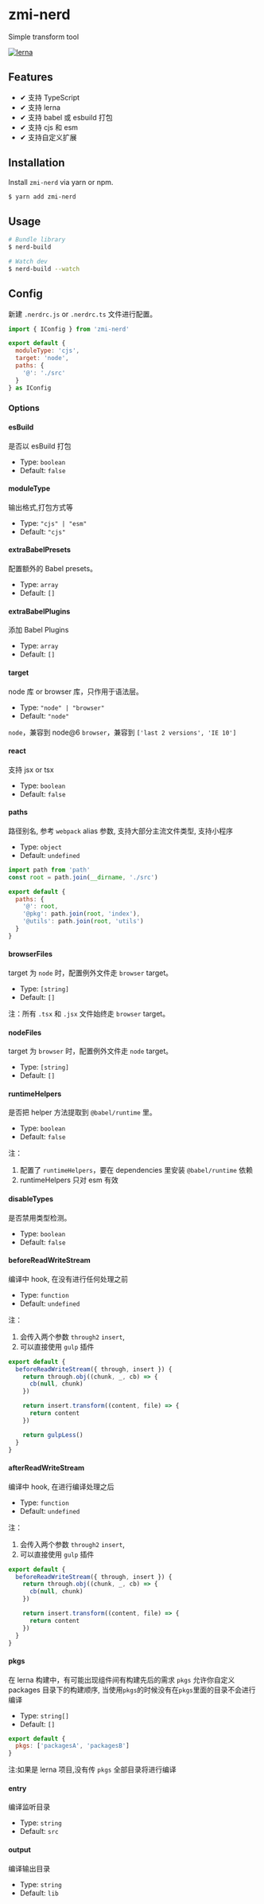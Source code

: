 # zmi-nerd

Simple transform tool

[![lerna](https://img.shields.io/badge/support-lerna-blue)](https://lernajs.io/)

## Features

- ✔︎ 支持 TypeScript
- ✔︎ 支持 lerna
- ✔︎ 支持 babel 或 esbuild 打包
- ✔︎ 支持 cjs 和 esm
- ✔︎ 支持自定义扩展

## Installation

Install `zmi-nerd` via yarn or npm.

```bash
$ yarn add zmi-nerd
```

## Usage

```bash
# Bundle library
$ nerd-build

# Watch dev
$ nerd-build --watch
```

## Config

新建 `.nerdrc.js` or `.nerdrc.ts` 文件进行配置。

```js
import { IConfig } from 'zmi-nerd'

export default {
  moduleType: 'cjs',
  target: 'node',
  paths: {
    '@': './src'
  }
} as IConfig
```

### Options

#### esBuild

是否以 esBuild 打包

- Type: `boolean`
- Default: `false`

#### moduleType

输出格式,打包方式等

- Type: `"cjs" | "esm"`
- Default: `"cjs"`

#### extraBabelPresets

配置额外的 Babel presets。

- Type: `array`
- Default: `[]`

#### extraBabelPlugins

添加 Babel Plugins

- Type: `array`
- Default: `[]`

#### target

node 库 or browser 库，只作用于语法层。

- Type: `"node" | "browser"`
- Default: `"node"`

`node`，兼容到 node@6 `browser`，兼容到 `['last 2 versions', 'IE 10']`

#### react

支持 jsx or tsx

- Type: `boolean`
- Default: `false`

#### paths

路径别名, 参考 `webpack` alias 参数, 支持大部分主流文件类型, 支持小程序

- Type: `object`
- Default: `undefined`

```js
import path from 'path'
const root = path.join(__dirname, './src')

export default {
  paths: {
    '@': root,
    '@pkg': path.join(root, 'index'),
    '@utils': path.join(root, 'utils')
  }
}
```

#### browserFiles

target 为 `node` 时，配置例外文件走 `browser` target。

- Type: `[string]`
- Default: `[]`

注：所有 `.tsx` 和 `.jsx` 文件始终走 `browser` target。

#### nodeFiles

target 为 `browser` 时，配置例外文件走 `node` target。

- Type: `[string]`
- Default: `[]`

#### runtimeHelpers

是否把 helper 方法提取到 `@babel/runtime` 里。

- Type: `boolean`
- Default: `false`

注：

1. 配置了 `runtimeHelpers`，要在 dependencies 里安装 `@babel/runtime` 依赖
2. runtimeHelpers 只对 esm 有效

#### disableTypes

是否禁用类型检测。

- Type: `boolean`
- Default: `false`

#### beforeReadWriteStream

编译中 hook, 在没有进行任何处理之前

- Type: `function`
- Default: `undefined`

注：

1. 会传入两个参数 `through2` `insert`,
2. 可以直接使用 `gulp` 插件

```js
export default {
  beforeReadWriteStream({ through, insert }) {
    return through.obj((chunk, _, cb) => {
      cb(null, chunk)
    })

    return insert.transform((content, file) => {
      return content
    })

    return gulpLess()
  }
}
```

#### afterReadWriteStream

编译中 hook, 在进行编译处理之后

- Type: `function`
- Default: `undefined`

注：

1. 会传入两个参数 `through2` `insert`,
2. 可以直接使用 `gulp` 插件

```js
export default {
  beforeReadWriteStream({ through, insert }) {
    return through.obj((chunk, _, cb) => {
      cb(null, chunk)
    })

    return insert.transform((content, file) => {
      return content
    })
  }
}
```

#### pkgs

在 lerna 构建中，有可能出现组件间有构建先后的需求 `pkgs` 允许你自定义 packages 目录下的构建顺序, 当使用`pkgs`的时候没有在`pkgs`里面的目录不会进行编译

- Type: `string[]`
- Default: `[]`

```js
export default {
  pkgs: ['packagesA', 'packagesB']
}
```

注:如果是 lerna 项目,没有传 `pkgs` 全部目录将进行编译

#### entry

编译监听目录

- Type: `string`
- Default: `src`

#### output

编译输出目录

- Type: `string`
- Default: `lib`
